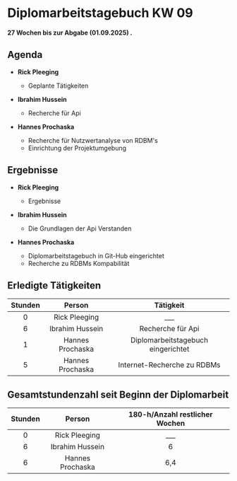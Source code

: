
# Diplomarbeitstagebuch KW 09

**27 Wochen bis zur Abgabe (01.09.2025) .**

## Agenda

* **Rick Pleeging**
    * Geplante Tätigkeiten

* **Ibrahim Hussein**
    * Recherche für Api

* **Hannes Prochaska**
    * Recherche für Nutzwertanalyse von RDBM's
    * Einrichtung der Projektumgebung

## Ergebnisse

* **Rick Pleeging**
    * Ergebnisse

* **Ibrahim Hussein**
    * Die Grundlagen der Api Verstanden 

* **Hannes Prochaska**
    * Diplomarbeitstagebuch in Git-Hub eingerichtet
    * Recherche zu RDBMs Kompabilität

## Erledigte Tätigkeiten

| Stunden | Person | Tätigkeit |
| :-----: | :----: | :-------: |
| 0 | Rick Pleeging | ___ |
| 6| Ibrahim Hussein | Recherche für Api|
| 1 | Hannes Prochaska | Diplomarbeitstagebuch eingerichtet |
| 5 | Hannes Prochaska | Internet-Recherche zu RDBMs |

## Gesamtstundenzahl seit Beginn der Diplomarbeit

| Stunden | Person | 180-h/Anzahl restlicher Wochen |
| :-----: | :----: | :-------: |
| 0 | Rick Pleeging | ___ |
| 6 | Ibrahim Hussein | 6 |
| 6 | Hannes Prochaska | 6,4 |
